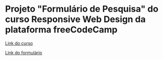 # Projeto "Formulário de Pesquisa" do curso Responsive Web Design da plataforma freeCodeCamp
<a href="https://www.freecodecamp.org/learn/2022/responsive-web-design/#build-a-survey-form-project">Link do curso</a>

<a href="https://aliccestari.github.io/survey-form/">Link do formulário</a>
